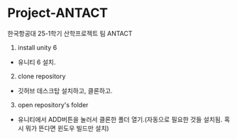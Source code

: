 # Project-ANTACT
한국항공대 25-1학기 산학프로젝트 팀 ANTACT


1. install unity 6
- 유니티 6 설치.
2. clone repository
- 깃허브 데스크탑 설치하고, 클론하고.
3. open repository's folder
- 유니티에서 ADD버튼을 눌러서 클론한 폴더 열기.(자동으로 필요한 것들 설치됨. 혹시 뭐가 뜬다면 윈도우 빌드만 설치)
